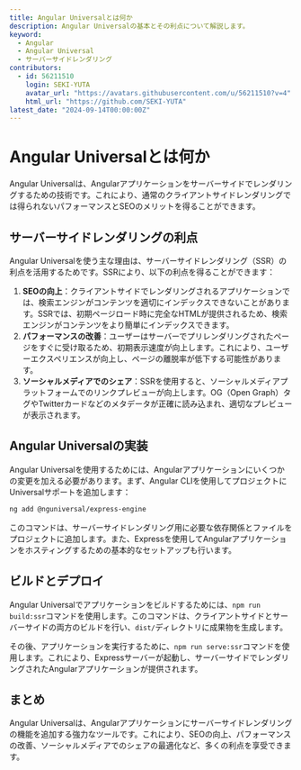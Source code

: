 ```yaml
---
title: Angular Universalとは何か
description: Angular Universalの基本とその利点について解説します。
keyword:
  - Angular
  - Angular Universal
  - サーバーサイドレンダリング
contributors:
  - id: 56211510
    login: SEKI-YUTA
    avatar_url: "https://avatars.githubusercontent.com/u/56211510?v=4"
    html_url: "https://github.com/SEKI-YUTA"
latest_date: "2024-09-14T00:00:00Z"
---
```


# Angular Universalとは何か

Angular Universalは、Angularアプリケーションをサーバーサイドでレンダリングするための技術です。これにより、通常のクライアントサイドレンダリングでは得られないパフォーマンスとSEOのメリットを得ることができます。

## サーバーサイドレンダリングの利点

Angular Universalを使う主な理由は、サーバーサイドレンダリング（SSR）の利点を活用するためです。SSRにより、以下の利点を得ることができます：

1. **SEOの向上**：クライアントサイドでレンダリングされるアプリケーションでは、検索エンジンがコンテンツを適切にインデックスできないことがあります。SSRでは、初期ページロード時に完全なHTMLが提供されるため、検索エンジンがコンテンツをより簡単にインデックスできます。
2. **パフォーマンスの改善**：ユーザーはサーバーでプリレンダリングされたページをすぐに受け取るため、初期表示速度が向上します。これにより、ユーザーエクスペリエンスが向上し、ページの離脱率が低下する可能性があります。
3. **ソーシャルメディアでのシェア**：SSRを使用すると、ソーシャルメディアプラットフォームでのリンクプレビューが向上します。OG（Open Graph）タグやTwitterカードなどのメタデータが正確に読み込まれ、適切なプレビューが表示されます。

## Angular Universalの実装

Angular Universalを使用するためには、Angularアプリケーションにいくつかの変更を加える必要があります。まず、Angular CLIを使用してプロジェクトにUniversalサポートを追加します：

```bash
ng add @nguniversal/express-engine
```

このコマンドは、サーバーサイドレンダリング用に必要な依存関係とファイルをプロジェクトに追加します。また、Expressを使用してAngularアプリケーションをホスティングするための基本的なセットアップも行います。

## ビルドとデプロイ

Angular Universalでアプリケーションをビルドするためには、`npm run build:ssr`コマンドを使用します。このコマンドは、クライアントサイドとサーバーサイドの両方のビルドを行い、`dist/`ディレクトリに成果物を生成します。

その後、アプリケーションを実行するために、`npm run serve:ssr`コマンドを使用します。これにより、Expressサーバーが起動し、サーバーサイドでレンダリングされたAngularアプリケーションが提供されます。

## まとめ

Angular Universalは、Angularアプリケーションにサーバーサイドレンダリングの機能を追加する強力なツールです。これにより、SEOの向上、パフォーマンスの改善、ソーシャルメディアでのシェアの最適化など、多くの利点を享受できます。
